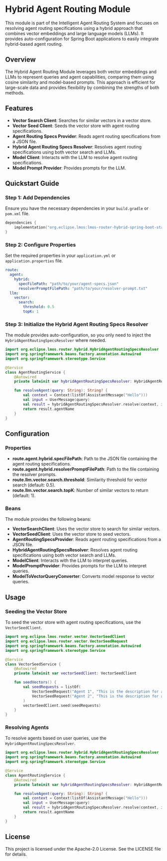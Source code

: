 <!--
SPDX-FileCopyrightText: 2023 www.contributor-covenant.org

SPDX-License-Identifier: CC-BY-4.0
-->

# Hybrid Agent Routing Module

This module is part of the Intelligent Agent Routing System and focuses on resolving agent routing specifications using a hybrid approach that combines vector embeddings and large language models (LLMs). It provides auto-configuration for Spring Boot applications to easily integrate hybrid-based agent routing.

## Overview

The Hybrid Agent Routing Module leverages both vector embeddings and LLMs to represent queries and agent capabilities, comparing them using cosine similarity and model-based prompts. This approach is efficient for large-scale data and provides flexibility by combining the strengths of both methods.

## Features

- **Vector Search Client**: Searches for similar vectors in a vector store.
- **Vector Seed Client**: Seeds the vector store with agent routing specifications.
- **Agent Routing Specs Provider**: Reads agent routing specifications from a JSON file.
- **Hybrid Agent Routing Specs Resolver**: Resolves agent routing specifications using both vector search and LLMs.
- **Model Client**: Interacts with the LLM to resolve agent routing specifications.
- **Model Prompt Provider**: Provides prompts for the LLM.

## Quickstart Guide

### Step 1: Add Dependencies

Ensure you have the necessary dependencies in your `build.gradle` or `pom.xml` file.

```kotlin
dependencies {
    implementation("org.eclipse.lmos:lmos-router-hybrid-spring-boot-starter:1.0.0")
}
```

### Step 2: Configure Properties

Set the required properties in your `application.yml` or `application.properties` file.

```yaml
route:
  agent:
    hybrid:
      specFilePath: "path/to/your/agent-specs.json"
      resolverPromptFilePath: "path/to/your/resolver-prompt.txt"
  llm:
    vector:
      search:
        threshold: 0.5
        topK: 1
```

### Step 3: Initialize the Hybrid Agent Routing Specs Resolver

The module provides auto-configuration, so you only need to inject the `HybridAgentRoutingSpecsResolver` where needed.

```kotlin
import org.eclipse.lmos.router.hybrid.HybridAgentRoutingSpecsResolver
import org.springframework.beans.factory.annotation.Autowired
import org.springframework.stereotype.Service

@Service
class AgentRoutingService {
    @Autowired
    private lateinit var hybridAgentRoutingSpecsResolver: HybridAgentRoutingSpecsResolver

    fun resolveAgent(query: String): String? {
        val context = Context(listOf(AssistantMessage("Hello")))
        val input = UserMessage(query)
        val result = hybridAgentRoutingSpecsResolver.resolve(context, input)
        return result.agentName
    }
}
```

## Configuration

### Properties

- **route.agent.hybrid.specFilePath**: Path to the JSON file containing the agent routing specifications.
- **route.agent.hybrid.resolverPromptFilePath**: Path to the file containing the resolver prompts.
- **route.llm.vector.search.threshold**: Similarity threshold for vector search (default: 0.5).
- **route.llm.vector.search.topK**: Number of similar vectors to return (default: 1).

### Beans

The module provides the following beans:

- **VectorSearchClient**: Uses the vector store to search for similar vectors.
- **VectorSeedClient**: Uses the vector store to seed vectors.
- **AgentRoutingSpecsProvider**: Reads agent routing specifications from a JSON file.
- **HybridAgentRoutingSpecsResolver**: Resolves agent routing specifications using both vector search and LLMs.
- **ModelClient**: Interacts with the LLM to interpret queries.
- **ModelPromptProvider**: Provides prompts for the LLM to interpret queries.
- **ModelToVectorQueryConverter**: Converts model response to vector queries.

## Usage

### Seeding the Vector Store

To seed the vector store with agent routing specifications, use the `VectorSeedClient`.

```kotlin
import org.eclipse.lmos.router.vector.VectorSeedClient
import org.eclipse.lmos.router.vector.VectorSeedRequest
import org.springframework.beans.factory.annotation.Autowired
import org.springframework.stereotype.Service

@Service
class VectorSeedService {
    @Autowired
    private lateinit var vectorSeedClient: VectorSeedClient

    fun seedVectors() {
        val seedRequests = listOf(
            VectorSeedRequest("Agent 1", "This is the description for agent 1."),
            VectorSeedRequest("Agent 2", "This is the description for agent 2.")
        )
        vectorSeedClient.seed(seedRequests)
    }
}
```

### Resolving Agents

To resolve agents based on user queries, use the `HybridAgentRoutingSpecsResolver`.

```kotlin
import org.eclipse.lmos.router.hybrid.HybridAgentRoutingSpecsResolver
import org.springframework.beans.factory.annotation.Autowired
import org.springframework.stereotype.Service

@Service
class AgentRoutingService {
    @Autowired
    private lateinit var hybridAgentRoutingSpecsResolver: HybridAgentRoutingSpecsResolver

    fun resolveAgent(query: String): String? {
        val context = Context(listOf(AssistantMessage("Hello")))
        val input = UserMessage(query)
        val result = hybridAgentRoutingSpecsResolver.resolve(context, input)
        return result.agentName
    }
}
```

## License

This project is licensed under the Apache-2.0 License. See the LICENSE file for details.